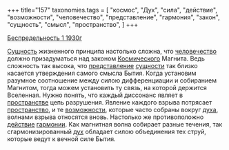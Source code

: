 +++
title="157"
taxonomies.tags = [
 "космос",
 "Дух",
 "сила",
 "действие",
 "возможности",
 "человечество",
 "представление",
 "гармония",
 "закон",
 "сущность",
 "смысл",
 "пространство",
]
+++

[Беспредельность 1 1930г](/agni/1930)

[Сущность](/tags/сущность) жизненного принципа настолько сложна, что [человечество](/tags/человечество) должно призадуматься над законом [Космического](/tags/космос) Магнита. Ведь сложность так высока, что [представление](/tags/представление) [сущности](/tags/сущность) так близко касается утверждения самого смысла Бытия. Когда установим разумное соотношение между силою дифференциации и собиранием Магнитом, тогда можем установить ту связь, на которой держится Вселенная. Нужно понять, что каждый диссонанс являет в [пространстве](/tags/[пространство](/tags/пространство)) цепь разрушения. Явление каждого взрыва потрясает [пространство](/tags/пространство), и те [возможности](/tags/возможности), которые часто собраны вокруг [духа](/tags/Дух), волнами взрыва относятся вновь. Настолько же противоположно [действие](/tags/действие) [гармонии](/tags/гармония). Как магнитная волна собирает разные течения, так сгармонизированный [дух](/tags/Дух) обладает силою объединения тех струй, которые ведут к вечной силе Бытия.